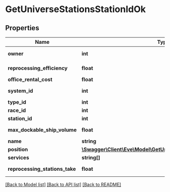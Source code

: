 # GetUniverseStationsStationIdOk

## Properties
Name | Type | Description | Notes
------------ | ------------- | ------------- | -------------
**owner** | **int** | ID of the corporation that controls this station | [optional] 
**reprocessing_efficiency** | **float** | reprocessing_efficiency number | 
**office_rental_cost** | **float** | office_rental_cost number | 
**system_id** | **int** | The solar system this station is in | 
**type_id** | **int** | type_id integer | 
**race_id** | **int** | race_id integer | [optional] 
**station_id** | **int** | station_id integer | 
**max_dockable_ship_volume** | **float** | max_dockable_ship_volume number | 
**name** | **string** | name string | 
**position** | [**\Swagger\Client\Eve\Model\GetUniverseStationsStationIdPosition**](GetUniverseStationsStationIdPosition.md) |  | 
**services** | **string[]** | services array | 
**reprocessing_stations_take** | **float** | reprocessing_stations_take number | 

[[Back to Model list]](../README.md#documentation-for-models) [[Back to API list]](../README.md#documentation-for-api-endpoints) [[Back to README]](../README.md)


